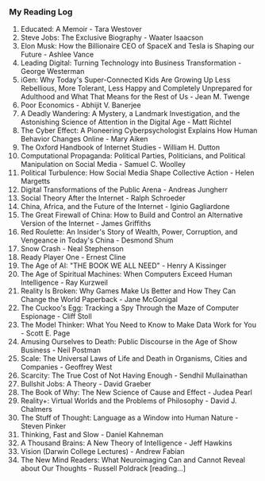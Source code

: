### My Reading Log

1. Educated: A Memoir - Tara Westover
2. Steve Jobs: The Exclusive Biography - Waater Isaacson
3. Elon Musk: How the Billionaire CEO of SpaceX and Tesla is Shaping our Future - Ashlee Vance
4. Leading Digital: Turning Technology into Business Transformation - George Westerman
5. iGen: Why Today's Super-Connected Kids Are Growing Up Less Rebellious, More Tolerant, Less Happy and Completely Unprepared for Adulthood and What That Means for the Rest of Us - Jean M. Twenge
6. Poor Economics - Abhijit V. Banerjee
7. A Deadly Wandering: A Mystery, a Landmark Investigation, and the Astonishing Science of Attention in the Digital Age - Matt Richtel
8. The Cyber Effect: A Pioneering Cyberpsychologist Explains How Human Behavior Changes Online - Mary Aiken
9. The Oxford Handbook of Internet Studies - William H. Dutton
10. Computational Propaganda: Political Parties, Politicians, and Political Manipulation on Social Media - Samuel C. Woolley
11. Political Turbulence: How Social Media Shape Collective Action - Helen Margetts
12. Digital Transformations of the Public Arena - Andreas Jungherr
13. Social Theory After the Internet - Ralph Schroeder
14. China, Africa, and the Future of the Internet - Iginio Gagliardone
15. The Great Firewall of China: How to Build and Control an Alternative Version of the Internet - James Griffiths
16. Red Roulette: An Insider's Story of Wealth, Power, Corruption, and Vengeance in Today's China - Desmond Shum
17. Snow Crash - Neal Stephenson
18. Ready Player One - Ernest Cline
19. The Age of AI: "THE BOOK WE ALL NEED" - Henry A Kissinger
20. The Age of Spiritual Machines: When Computers Exceed Human Intelligence - Ray Kurzweil
21. Reality Is Broken: Why Games Make Us Better and How They Can Change the World Paperback - Jane McGonigal
22. The Cuckoo's Egg: Tracking a Spy Through the Maze of Computer Espionage - Cliff Stoll
23. The Model Thinker: What You Need to Know to Make Data Work for You - Scott E. Page
24. Amusing Ourselves to Death: Public Discourse in the Age of Show Business - Neil Postman
25. Scale: The Universal Laws of Life and Death in Organisms, Cities and Companies - Geoffrey West
26. Scarcity: The True Cost of Not Having Enough - Sendhil Mullainathan
27. Bullshit Jobs: A Theory - David Graeber
28. The Book of Why: The New Science of Cause and Effect - Judea Pearl
29. Reality+: Virtual Worlds and the Problems of Philosophy - David J. Chalmers
30. The Stuff of Thought: Language as a Window into Human Nature - Steven Pinker
31. Thinking, Fast and Slow - Daniel Kahneman
32. A Thousand Brains: A New Theory of Intelligence - Jeff Hawkins
33. Vision (Darwin College Lectures) -  Andrew Fabian
34. The New Mind Readers: What Neuroimaging Can and Cannot Reveal about Our Thoughts - Russell Poldrack [reading...]

